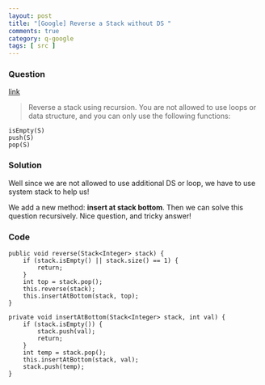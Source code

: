 ```yaml
---
layout: post
title: "[Google] Reverse a Stack without DS "
comments: true
category: q-google
tags: [ src ]
---
```


### Question 

[link](http://www.geeksforgeeks.org/reverse-a-stack-using-recursion/)

> Reverse a stack using recursion. You are not allowed to use loops or data structure, and you can only use the following functions:

    isEmpty(S)
    push(S)
    pop(S)

### Solution

Well since we are not allowed to use additional DS or loop, we have to use system stack to help us! 

We add a new method: __insert at stack bottom__. Then we can solve this question recursively. Nice question, and tricky answer! 

### Code

	public void reverse(Stack<Integer> stack) {
		if (stack.isEmpty() || stack.size() == 1) {
			return;
		}
		int top = stack.pop();
		this.reverse(stack);
		this.insertAtBottom(stack, top);
	}

	private void insertAtBottom(Stack<Integer> stack, int val) {
		if (stack.isEmpty()) {
			stack.push(val);
			return;
		}
		int temp = stack.pop();
		this.insertAtBottom(stack, val);
		stack.push(temp);
	}
